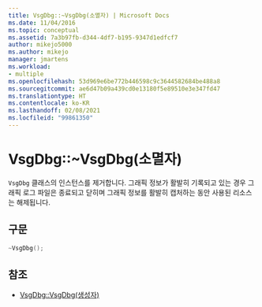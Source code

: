 ```yaml
---
title: VsgDbg::~VsgDbg(소멸자) | Microsoft Docs
ms.date: 11/04/2016
ms.topic: conceptual
ms.assetid: 7a3b97fb-d344-4df7-b195-9347d1edfcf7
author: mikejo5000
ms.author: mikejo
manager: jmartens
ms.workload:
- multiple
ms.openlocfilehash: 53d969e6be772b446598c9c3644582684be488a8
ms.sourcegitcommit: ae6d47b09a439cd0e13180f5e89510e3e347fd47
ms.translationtype: HT
ms.contentlocale: ko-KR
ms.lasthandoff: 02/08/2021
ms.locfileid: "99861350"
---
```

# <a name="vsgdbgvsgdbg-destructor"></a>VsgDbg::~VsgDbg(소멸자)
`VsgDbg` 클래스의 인스턴스를 제거합니다. 그래픽 정보가 활발히 기록되고 있는 경우 그래픽 로그 파일은 종료되고 닫히며 그래픽 정보를 활발히 캡처하는 동안 사용된 리소스는 해제됩니다.

## <a name="syntax"></a>구문

```C++
~VsgDbg();
```

## <a name="see-also"></a>참조
- [VsgDbg::VsgDbg(생성자)](vsgdbg-vsgdbg-constructor.md)